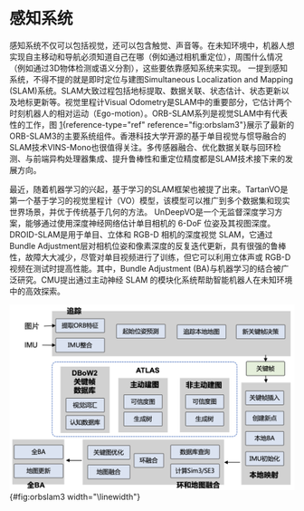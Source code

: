 感知系统
========

感知系统不仅可以包括视觉，还可以包含触觉、声音等。在未知环境中，机器人想实现自主移动和导航必须知道自己在哪（例如通过相机重定位），周围什么情况（例如通过3D物体检测或语义分割），这些要依靠感知系统来实现。
一提到感知系统，不得不提的就是即时定位与建图Simultaneous Localization
and Mapping
(SLAM)系统。SLAM大致过程包括地标提取、数据关联、状态估计、状态更新以及地标更新等。视觉里程计Visual
Odometry是SLAM中的重要部分，它估计两个时刻机器人的相对运动（Ego-motion）。ORB-SLAM系列是视觉SLAM中有代表性的工作，图 [1](#fig:orbslam3){reference-type="ref"
reference="fig:orbslam3"}展示了最新的ORB-SLAM3的主要系统组件。香港科技大学开源的基于单目视觉与惯导融合的SLAM技术VINS-Mono也很值得关注。多传感器融合、优化数据关联与回环检测、与前端异构处理器集成、提升鲁棒性和重定位精度都是SLAM技术接下来的发展方向。

最近，随着机器学习的兴起，基于学习的SLAM框架也被提了出来。TartanVO是第一个基于学习的视觉里程计（VO）模型，该模型可以推广到多个数据集和现实世界场景，并优于传统基于几何的方法。
UnDeepVO是一个无监督深度学习方案，能够通过使用深度神经网络估计单目相机的
6-DoF 位姿及其视图深度。DROID-SLAM是用于单目、立体和
RGB-D 相机的深度视觉 SLAM，它通过Bundle
Adjustment层对相机位姿和像素深度的反复迭代更新，具有很强的鲁棒性，故障大大减少，尽管对单目视频进行了训练，但它可以利用立体声或
RGB-D 视频在测试时提高性能。其中，Bundle Adjustment
(BA)与机器学习的结合被广泛研究。CMU提出通过主动神经
SLAM
的模块化系统帮助智能机器人在未知环境中的高效探索。

![ORB-SLAM3主要系统组件](../img/ch13/orbslam3.png){#fig:orbslam3
width="\linewidth"}
